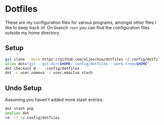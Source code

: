# Dotfiles
These are my configuration files for varous programs, amongst other files I like to keep track of.
On branch `root` you can find the configuration files outside my home directory.
## Setup
```bash
git clone --bare https://github.com/aljoschua/dotfiles ~/.config/dotfiles
alias dot="git --git-dir=$HOME/.config/dotfiles --work-tree=$HOME"
dot checkout @ -- .config/dotfiles
dot -c user.name=a -c user.email=a stash
```

## Undo Setup
Assuming you haven't added more stash entries:
```bash
dot stash pop
unalias dot
rm -rf ~/.config/dotfiles
```
